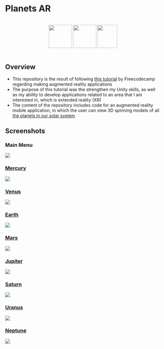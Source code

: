 # Planets AR

</br>
<div align="center">
<a href="https://unity.com/"><img src="./readme-content/Unity.png" width="75" height="75"></a>
<a href="https://learn.microsoft.com/en-us/dotnet/csharp/tour-of-csharp/"><img src="./readme-content/CSharp.png" width="75" height="75"></a>
<a href="https://developers.google.com/ar"><img src="./readme-content/ARCore.png" width="65" height="75"></a>

</div>

</br>

## Overview

- This repository is the result of following [this tutorial](https://www.youtube.com/watch?v=FJAO6jDYljs) by Freecodecamp regarding making augmented reality applications
- The purpose of this tutorial was the strengthen my Unity skills, as well as my ability to develop applications related to an area that I am interested in, which is extended reality (XR)
- The content of the repository includes code for an augmented reality mobile application, in which the user can view 3D spinning models of all [the planets in our solar system](https://www.youtube.com/watch?v=libKVRa01L8)

## Screenshots

### Main Menu

<img src="./readme-content/MainMenu.jpg">

### [Mercury](https://science.nasa.gov/mercury/)

<img src="./readme-content/Mercury.jpg">

### [Venus](https://science.nasa.gov/venus/)

<img src="./readme-content/Venus.jpg">

### [Earth](https://science.nasa.gov/earth/)

<img src="./readme-content/Earth.jpg">

### [Mars](https://science.nasa.gov/mars/)

<img src="./readme-content/Mars.jpg">

### [Jupiter](https://science.nasa.gov/jupiter/)

<img src="./readme-content/Jupiter.jpg">

### [Saturn](https://science.nasa.gov/saturn/)

<img src="./readme-content/Saturn.jpg">

### [Uranus](https://science.nasa.gov/uranus/)

<img src="./readme-content/Uranus.jpg">

### [Neptune](https://science.nasa.gov/neptune/)

<img src="./readme-content/Neptune.jpg">

